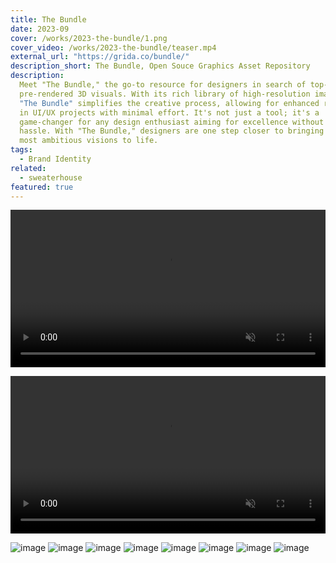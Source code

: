```yaml
---
title: The Bundle
date: 2023-09
cover: /works/2023-the-bundle/1.png
cover_video: /works/2023-the-bundle/teaser.mp4
external_url: "https://grida.co/bundle/"
description_short: The Bundle, Open Souce Graphics Asset Repository
description:
  Meet "The Bundle," the go-to resource for designers in search of top-tier,
  pre-rendered 3D visuals. With its rich library of high-resolution images,
  "The Bundle" simplifies the creative process, allowing for enhanced realism
  in UI/UX projects with minimal effort. It's not just a tool; it's a
  game-changer for any design enthusiast aiming for excellence without the
  hassle. With "The Bundle," designers are one step closer to bringing their
  most ambitious visions to life.
tags:
  - Brand Identity
related:
  - sweaterhouse
featured: true
---
```


<video
loop
autoPlay
playsInline
muted="true"
width="100%"
src="https://player.vimeo.com/progressive_redirect/playback/860123788/rendition/1080p/file.mp4?loc=external&log_user=0&signature=ac9c2e0d2e367d8a31af6490edad8c1f7bae87d085c4f3909773a7ca5a129cb6"/>

<video
  loop
  autoPlay
  playsInline
  muted="true"
  width="100%"
src="/works/2023-the-bundle/teaser.mp4"/>

![image](/works/2023-the-bundle/1.png)
![image](/works/2023-the-bundle/2.png)
![image](/works/2023-the-bundle/3.png)
![image](/works/2023-the-bundle/4.png)
![image](/works/2023-the-bundle/5.png)
![image](/works/2023-the-bundle/6.png)
![image](/works/2023-the-bundle/7.png)
![image](/works/2023-the-bundle/8.png)
